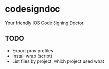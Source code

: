 # codesigndoc

Your friendly iOS Code Signing Doctor.

## TODO

- Export prov profiles
- Install wrap (script)
- List files by project, which project used what
